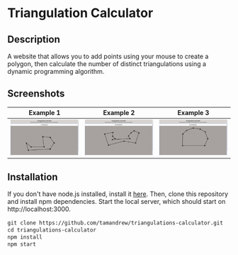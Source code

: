 # Triangulation Calculator

## Description
A website that allows you to add points using your mouse to create a polygon, then calculate the number of distinct triangulations using a dynamic programming algorithm.

## Screenshots

Example 1                   |  Example 2                | Example 3
:---------------------------:|:-------------------------:|:-------------------------:    
![Demo 1](demo1.png)         | ![Demo 2](demo2.png)      | ![Demo 3](demo3.png)


## Installation
If you don't have node.js installed, install it [here](https://nodejs.org/en/download/). Then, clone this repository and install npm dependencies. Start the local server, which should start on http://localhost:3000.

```
git clone https://github.com/tamandrew/triangulations-calculator.git
cd triangulations-calculator
npm install
npm start
```
